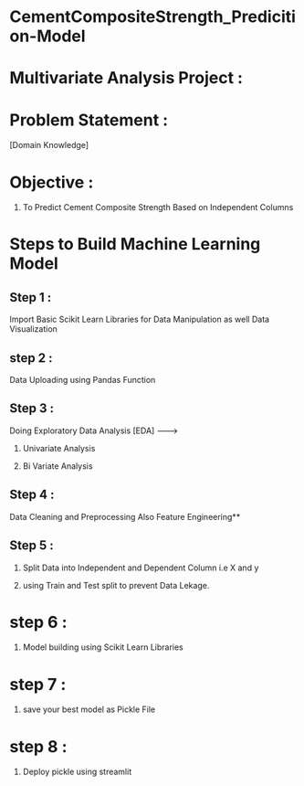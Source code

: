 # CementCompositeStrength_Predicition-Model

# Multivariate Analysis Project : 

# Problem Statement :
[Domain Knowledge]

# Objective :

1. To Predict Cement Composite Strength Based on Independent Columns


# Steps to Build Machine Learning Model 

## Step 1 :

 Import Basic Scikit Learn Libraries for Data Manipulation as well Data Visualization 

 ## step 2 :

 Data Uploading using Pandas Function 

 ## Step 3 :

 Doing Exploratory Data Analysis [EDA] --->

 1. Univariate Analysis

 2. Bi Variate Analysis

 ## Step 4 :

 Data Cleaning and Preprocessing Also Feature Engineering**

 ## Step 5 :

 1. Split Data into Independent and Dependent Column i.e X and y

 2. using Train and Test split to prevent Data Lekage.

 # step 6 :

1. Model building using Scikit Learn Libraries

# step 7 :

1. save your best model as Pickle File

# step 8 :

1. Deploy pickle using streamlit

